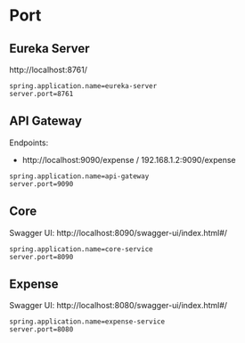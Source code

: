 # Port
## Eureka Server
http://localhost:8761/
```properties
spring.application.name=eureka-server
server.port=8761
```
## API Gateway
Endpoints:
- http://localhost:9090/expense / 192.168.1.2:9090/expense
```properties
spring.application.name=api-gateway
server.port=9090
```
## Core
Swagger UI: http://localhost:8090/swagger-ui/index.html#/
```properties
spring.application.name=core-service
server.port=8090
```
## Expense
Swagger UI: http://localhost:8080/swagger-ui/index.html#/
```properties
spring.application.name=expense-service
server.port=8080
```